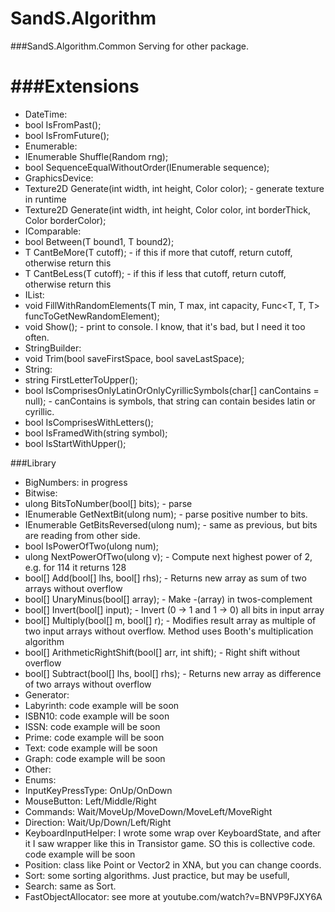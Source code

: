 # SandS.Algorithm

###SandS.Algorithm.Common
Serving for other package.

###Extensions
==
- DateTime:
 - bool IsFromPast();
 - bool IsFromFuture();
- Enumerable:
 - IEnumerable<T> Shuffle<T>(Random rng);
 - bool SequenceEqualWithoutOrder<T>(IEnumerable<T> sequence);
- GraphicsDevice:
 - Texture2D Generate(int width, int height, Color color); - generate texture in runtime
 - Texture2D Generate(int width, int height, Color color, int borderThick, Color borderColor);
- IComparable<T>:
 - bool Between<T>(T bound1, T bound2);
 - T CantBeMore<T>(T cutoff); - if this if more that cutoff, return cutoff, otherwise return this
 - T CantBeLess<T>(T cutoff); - if this if less that cutoff, return cutoff, otherwise return this
- IList:
 - void FillWithRandomElements<T>(T min, T max, int capacity, Func<T, T, T> funcToGetNewRandomElement);
 - void Show<T>(); - print to console. I know, that it's bad, but I need it too often.
- StringBuilder:
 - void Trim(bool saveFirstSpace, bool saveLastSpace);
- String:
 - string FirstLetterToUpper();
 - bool IsComprisesOnlyLatinOrOnlyCyrillicSymbols(char[] canContains = null); - canContains is symbols, that string can contain besides latin or cyrillic.
 - bool IsComprisesWithLetters();
 - bool IsFramedWith(string symbol);
 - bool IsStartWithUpper();

###Library

- BigNumbers: in progress
- Bitwise:
 - ulong BitsToNumber(bool[] bits); - parse
 - IEnumerable<bool> GetNextBit(ulong num); - parse positive number to bits.
 - IEnumerable<bool> GetBitsReversed(ulong num); - same as previous, but bits are reading from other side.
 - bool IsPowerOfTwo(ulong num);
 - ulong NextPowerOfTwo(ulong v); - Compute next highest power of 2, e.g. for 114 it returns 128
 - bool[] Add(bool[] lhs, bool[] rhs); - Returns new array as sum of two arrays without overflow
 - bool[] UnaryMinus(bool[] array); - Make -(array) in twos-complement
 - bool[] Invert(bool[] input); - Invert (0 -> 1 and 1 -> 0) all bits in input array
 - bool[] Multiply(bool[] m, bool[] r); - Modifies result array as multiple of two input arrays without overflow. Method uses Booth's multiplication algorithm
 - bool[] ArithmeticRightShift(bool[] arr, int shift); - Right shift without overflow
 - bool[] Subtract(bool[] lhs, bool[] rhs); - Returns new array as difference of two arrays without overflow
- Generator:
 - Labyrinth: code example will be soon
 - ISBN10: code example will be soon
 - ISSN: code example will be soon
 - Prime: code example will be soon
 - Text: code example will be soon
- Graph: code example will be soon
- Other:
 - Enums:
  - InputKeyPressType: OnUp/OnDown
  - MouseButton: Left/Middle/Right
  - Commands: Wait/MoveUp/MoveDown/MoveLeft/MoveRight
  - Direction: Wait/Up/Down/Left/Right
 - KeyboardInputHelper: I wrote some wrap over KeyboardState, and after it I saw wrapper like this in Transistor game. SO this is collective code. code example will be soon
 - Position: class like Point or Vector2 in XNA, but you can change coords.
 - Sort: some sorting algorithms. Just practice, but may be usefull,
 - Search: same as Sort.
 - FastObjectAllocator: see more at youtube.com/watch?v=BNVP9FJXY6A
